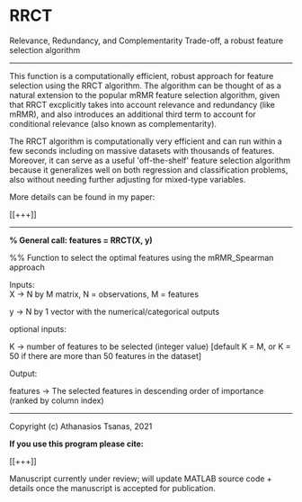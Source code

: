 # RRCT
Relevance, Redundancy, and Complementarity Trade-off, a robust feature selection algorithm

****************************************
This function is a computationally efficient, robust approach for feature selection using the RRCT algorithm. The algorithm can be thought of as a natural extension to the popular mRMR feature selection algorithm, given that RRCT excplicitly takes into account relevance and redundancy (like mRMR), and also introduces an additional third term to account for conditional relevance (also known as complementarity).

The RRCT algorithm is computationally very efficient and can run within a few seconds including on massive datasets with thousands of features. Moreover, it can serve as a useful 'off-the-shelf' feature selection algorithm because it generalizes well on both regression and classification problems, also without needing further adjusting for mixed-type variables.

More details can be found in my paper: 

[[+++]] 
****************************************

**% General call: features = RRCT(X, y)**

%% Function to select the optimal features using the mRMR_Spearman approach

Inputs:  
X        -> N by M matrix, N = observations, M = features

y        -> N by 1 vector with the numerical/categorical outputs

optional inputs:  

K        -> number of features to be selected (integer value)    [default K = M, or K = 50 if there are more than 50 features in the dataset]


Output:  
 
features -> The selected features in descending order of importance (ranked by column index)

****************************************

Copyright (c) Athanasios Tsanas, 2021

**If you use this program please cite:**

[[+++]] 

Manuscript currently under review; will update MATLAB source code + details once the manuscript is accepted for publication.
